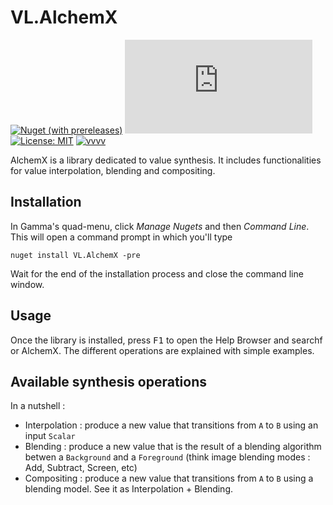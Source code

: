 # VL.AlchemX

[![Nuget (with prereleases)](https://img.shields.io/nuget/vpre/VL.AlchemX?logo=nuget&style=flat-square)](https://www.nuget.org/packages/VL.AlchemX/) [![Matrix](https://img.shields.io/matrix/VL.Kairos:matrix.org?label=chat%20on%20element&logo=element&style=flat-square)](https://app.element.io/#/room/#VL.Kairos:matrix.org) [![License: MIT](https://img.shields.io/badge/License-MIT-blue.svg?style=flat-square)](https://opensource.org/licenses/MIT) [![vvvv](https://img.shields.io/static/v1?label=MADE%20WITH&message=VVVV&color=191919&style=flat-square)](https://visualprogramming.net/)

AlchemX is a library dedicated to value synthesis. It includes functionalities for value interpolation, blending and compositing.

## Installation

In Gamma's quad-menu, click _Manage Nugets_ and then _Command Line_. This will open a command prompt in which you'll type

```
nuget install VL.AlchemX -pre
```

Wait for the end of the installation process and close the command line window.

## Usage

Once the library is installed, press <kbd>F1</kbd> to open the Help Browser and searchf or AlchemX. The different operations are explained with simple examples.

## Available synthesis operations

In a nutshell :

- Interpolation : produce a new value that transitions from `A` to `B` using an input `Scalar`
- Blending : produce a new value that is the result of a blending algorithm betwen a `Background` and a `Foreground` (think image blending modes : Add, Subtract, Screen, etc)
- Compositing : produce a new value that transitions from `A` to `B` using a blending model. See it as Interpolation + Blending.